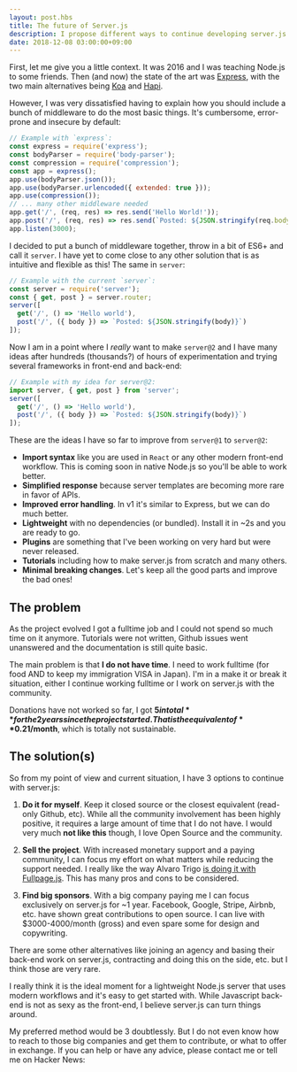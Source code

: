 ```yaml
---
layout: post.hbs
title: The future of Server.js
description: I propose different ways to continue developing server.js and ask the community for advice on those.
date: 2018-12-08 03:00:00+09:00
---
```


First, let me give you a little context. It was 2016 and I was teaching Node.js to some friends. Then (and now) the state of the art was [Express](https://expressjs.com/), with the two main alternatives being [Koa](https://koajs.com/) and [Hapi](https://hapijs.com/).

However, I was very dissatisfied having to explain how you should include a bunch of middleware to do the most basic things. It's cumbersome, error-prone and insecure by default:

```js
// Example with `express`:
const express = require('express');
const bodyParser = require('body-parser');
const compression = require('compression');
const app = express();
app.use(bodyParser.json());
app.use(bodyParser.urlencoded({ extended: true }));
app.use(compression());
// ... many other middleware needed
app.get('/', (req, res) => res.send('Hello World!'));
app.post('/', (req, res) => res.send(`Posted: ${JSON.stringify(req.body)}`));
app.listen(3000);
```

I decided to put a bunch of middleware together, throw in a bit of ES6+ and call it `server`. I have yet to come close to any other solution that is as intuitive and flexible as this! The same in `server`:

```js
// Example with the current `server`:
const server = require('server');
const { get, post } = server.router;
server([
  get('/', () => 'Hello world'),
  post('/', ({ body }) => `Posted: ${JSON.stringify(body)}`)
]);
```

Now I am in a point where I *really* want to make `server@2` and I have many ideas after hundreds (thousands?) of hours of experimentation and trying several frameworks in front-end and back-end:

```js
// Example with my idea for server@2:
import server, { get, post } from 'server';
server([
  get('/', () => 'Hello world'),
  post('/', ({ body }) => `Posted: ${JSON.stringify(body)}`)
]);
```

These are the ideas I have so far to improve from `server@1` to `server@2`:

- **Import syntax** like you are used in `React` or any other modern front-end workflow. This is coming soon in native Node.js so you'll be able to work better.
- **Simplified response** because server templates are becoming more rare in favor of APIs.
- **Improved error handling**. In v1 it's similar to Express, but we can do much better.
- **Lightweight** with no dependencies (or bundled). Install it in ~2s and you are ready to go.
- **Plugins** are something that I've been working on very hard but were never released.
- **Tutorials** including how to make server.js from scratch and many others.
- **Minimal breaking changes**. Let's keep all the good parts and improve the bad ones!



## The problem

As the project evolved I got a fulltime job and I could not spend so much time on it anymore. Tutorials were not written, Github issues went unanswered and the documentation is still quite basic.

The main problem is that **I do not have time**. I need to work fulltime (for food AND to keep my immigration VISA in Japan). I'm in a make it or break it situation, either I continue working fulltime or I work on server.js with the community.

Donations have not worked so far, I got **$5 in total** for the 2 years since the project started. That is the equivalent of **$0.21/month**, which is totally not sustainable.



## The solution(s)

So from my point of view and current situation, I have 3 options to continue with server.js:

1. **Do it for myself**. Keep it closed source or the closest equivalent (read-only Github, etc). While all the community involvement has been highly positive, it requires a large amount of time that I do not have. I would very much **not like this** though, I love Open Source and the community.

2. **Sell the project**. With increased monetary support and a paying community, I can focus my effort on what matters while reducing the support needed. I really like the way Alvaro Trigo [is doing it with Fullpage.js](https://alvarotrigo.com/fullPage/pricing/). This has many pros and cons to be considered.

3. **Find big sponsors**. With a big company paying me I can focus exclusively on server.js for ~1 year. Facebook, Google, Stripe, Airbnb, etc. have shown great contributions to open source. I can live with $3000-4000/month (gross) and even spare some for design and copywriting.

There are some other alternatives like joining an agency and basing their back-end work on server.js, contracting and doing this on the side, etc. but I think those are very rare.

I really think it is the ideal moment for a lightweight Node.js server that uses modern workflows and it's easy to get started with. While Javascript back-end is not as sexy as the front-end, I believe server.js can turn things around.

My preferred method would be 3 doubtlessly. But I do not even know how to reach to those big companies and get them to contribute, or what to offer in exchange. If you can help or have any advice, please contact me or tell me on Hacker News:
